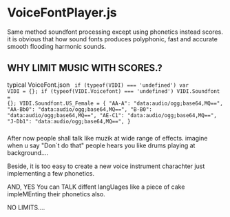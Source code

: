 # VoiceFontPlayer.js

Same method soundfont processing except using phonetics instead scores. 
it is obvious that how sound fonts produces polyphonic, fast and accurate smooth flooding harmonic sounds. 

## WHY LIMIT MUSIC WITH SCORES.?

typical VoiceFont.json
<code>
if (typeof(VIDI) === 'undefined') var VIDI = {};
if (typeof(VIDI.Voicefont) === 'undefined') VIDI.Soundfont = {};
VIDI.Soundfont.US_Female = {
  "AA-A": "data:audio/ogg;base64,MQ==",
  "AA-Bb0": "data:audio/ogg;base64,MQ==",
  "B-B0": "data:audio/ogg;base64,MQ==",
  "AE-C1": "data:audio/ogg;base64,MQ==",
  "J-Db1": "data:audio/ogg;base64,MQ==",
}
</code>
### 
After now people shall talk like muzik at wide range of effects. 
imagine when u say "Don`t do that" people hears you like drums playing at background....

Beside, it is too easy to create a new voice instrument charachter just implementing a few phonetics.

AND, YES You can TALK diffent langUages like a piece of cake impleMEnting their phonetics also. 

NO LIMITS....
